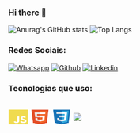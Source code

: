 ### Hi there 👋
![Anurag's GitHub stats](https://github-readme-stats.vercel.app/api?username=Esio1998&show_icons=true&theme=chartreuse-dark)
![Top Langs](https://github-readme-stats.vercel.app/api/top-langs/?username=Esio1998&layout=compact&theme=chartreuse-dark)
 
### Redes Sociais:
 
[![Whatsapp](https://img.shields.io/badge/WhatsApp-25D366?style=for-the-badge&logo=whatsapp&logoColor=white)](https://wa.me/5511946592318)
[![Github](https://img.shields.io/badge/GitHub-100000?style=for-the-badge&logo=github&logoColor=white)](https://github.com/Esio1998)
[![Linkedin](https://img.shields.io/badge/LinkedIn-0077B5?style=for-the-badge&logo=linkedin&logoColor=white)](https://www.linkedin.com/in/esio-almeida-179855243/)

### Tecnologias que uso:

<div style="display: inline_block"><br>
  <img align="center" alt="esio-js" height="30" width="40" src="https://raw.githubusercontent.com/devicons/devicon/master/icons/javascript/javascript-plain.svg">
  <img align="center" alt="esio-html" height="30" width="40" src="https://raw.githubusercontent.com/devicons/devicon/master/icons/html5/html5-original.svg">
  <img align="center" alt="esio-css" height="30" width="40" src="https://raw.githubusercontent.com/devicons/devicon/master/icons/css3/css3-original.svg">
  <img align="center" alt"FIGMA" height="30" widht"40" src="https://cdn.jsdelivr.net/gh/devicons/devicon/icons/figma/figma-original.svg"/>
 </div>
